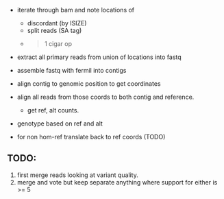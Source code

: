 + iterate through bam and note locations of
  - discordant (by ISIZE)
  - split reads (SA tag)
  - > 1 cigar op
+ extract all primary reads from union of locations into
  fastq

+ assemble fastq with fermil into contigs
+ align contig to genomic position to get coordinates
+ align all reads from those coords to both contig and reference.
  - get ref, alt counts.

+ genotype based on ref and alt
+ for non hom-ref translate back to ref coords (TODO)


## TODO:
1. first merge reads looking at variant quality.
2. merge and vote but keep separate anything where support for either is >= 5
